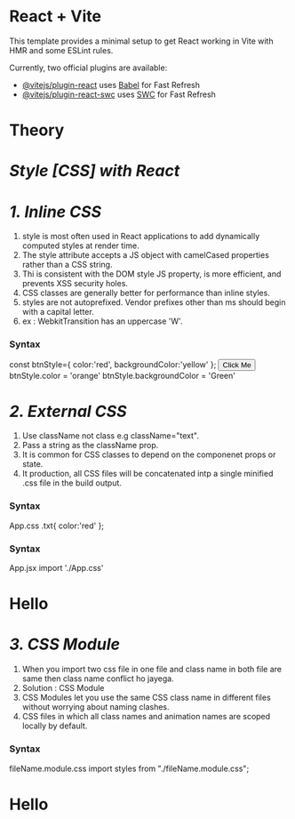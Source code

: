 # React + Vite

This template provides a minimal setup to get React working in Vite with HMR and some ESLint rules.

Currently, two official plugins are available:

- [@vitejs/plugin-react](https://github.com/vitejs/vite-plugin-react/blob/main/packages/plugin-react/README.md) uses [Babel](https://babeljs.io/) for Fast Refresh
- [@vitejs/plugin-react-swc](https://github.com/vitejs/vite-plugin-react-swc) uses [SWC](https://swc.rs/) for Fast Refresh


# Theory

# _Style [CSS] with React_

# _1. Inline CSS_

1. style is most often used in React applications to add dynamically computed styles at render time.
2. The style attribute accepts a JS object with camelCased properties rather than a CSS string.
3. Thi is consistent with the DOM style JS property, is more efficient, and prevents XSS security holes.
4. CSS classes are generally better for performance than inline styles.
5. styles are not autoprefixed. Vendor prefixes other than ms should begin with a capital letter.
6. ex : WebkitTransition has an uppercase 'W'.

<h3>Syntax</h3>

const btnStyle={
    color:'red',
    backgroundColor:'yellow'
};
<button style={btnStyle}> Click Me </button>
btnStyle.color = 'orange'
btnStyle.backgroundColor = 'Green'

# _2. External CSS_

1. Use className not class e.g className="text".
2. Pass a string as the className prop.
3. It is common for CSS classes to depend on the componenet props or state.
4. It production, all CSS files will be concatenated intp a single minified .css file in the build output.

<h3>Syntax</h3>

App.css
.txt{
  color:'red'
};

<h3>Syntax</h3>

App.jsx
import './App.css'
<h1 className="txt">Hello</h1>

# _3. CSS Module_

1. When you import two css file in one file and class name in both file are same then class name conflict ho jayega.
2. Solution : CSS Module
3. CSS Modules let you use the same CSS class name in different files without worrying about naming clashes.
4. CSS files in which all class names and animation names are scoped locally by default.

<h3>Syntax</h3>

fileName.module.css
import styles from "./fileName.module.css";
<h1 className={styles.classname}> Hello </h1>